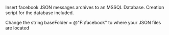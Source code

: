 Insert facebook JSON messages archives to an MSSQL Database. 
Creation script for the database included. 


Change the string baseFolder = @"F:\facebook\" to where your JSON files are located
